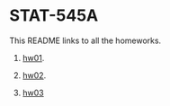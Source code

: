 # STAT-545A

This README links to all the homeworks.

1. <a href="https://github.com/ssheikho/STAT545-hw-sheikholeslami-sara/tree/master/hw01">hw01</a>.

2. <a href="https://github.com/ssheikho/STAT545-hw-sheikholeslami-sara/tree/master/hw02">hw02</a>.

3. <a href="https://github.com/ssheikho/STAT545-hw-sheikholeslami-sara/tree/master/hw03">hw03</a>
